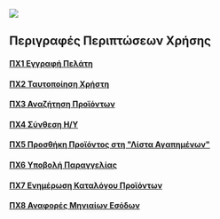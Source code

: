[<img src="https://gitlab.com/softeng-2019-20/pc-store/-/raw/master/requirements/R1_UML.png">]()

## Περιγραφές Περιπτώσεων Χρήσης

#### [<a href="https://gitlab.com/softeng-2019-20/pc-store/-/blob/master/requirements/uc1.md">ΠΧ1 Εγγραφή Πελάτη]()
#### [<a href="https://gitlab.com/softeng-2019-20/pc-store/-/blob/master/requirements/uc2.md.md">ΠΧ2 Ταυτοποίηση Χρήστη]()
#### [<a href="https://gitlab.com/softeng-2019-20/pc-store/-/blob/master/requirements/uc3.md.md">ΠΧ3 Αναζήτηση Προϊόντων]()
#### [<a href="https://gitlab.com/softeng-2019-20/pc-store/-/blob/master/requirements/uc4.md.md">ΠΧ4 Σύνθεση Η/Υ]()
#### [<a href="https://gitlab.com/softeng-2019-20/pc-store/-/blob/master/requirements/uc5.md.md">ΠΧ5 Προσθήκη Προϊόντος στη "Λίστα Αγαπημένων"]()
#### [<a href="https://gitlab.com/softeng-2019-20/pc-store/-/blob/master/requirements/uc6.md">ΠΧ6 Υποβολή Παραγγελίας]()
#### [<a href="https://gitlab.com/softeng-2019-20/pc-store/-/blob/master/requirements/uc7.md">ΠΧ7 Ενημέρωση Καταλόγου Προϊόντων]()
#### [<a href="https://gitlab.com/softeng-2019-20/pc-store/-/blob/master/requirements/uc8.md">ΠΧ8 Αναφορές Μηνιαίων Εσόδων]()
